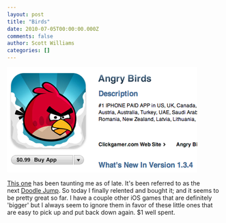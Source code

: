 ```yaml
---
layout: post
title: "Birds"
date: 2010-07-05T00:00:00.000Z
comments: false
author: Scott Williams
categories: []
---
```

<img alt="This one has been taunting me as of late. It's been referred to as the next Doodle Jump. So today I finally relented and bought it; and it seems to be pretty great so far. I have a couple other iOS games that are definitely 'bigger' but I always seem to ignore them in favor of these little ones that are easy to pick up and put back down again. $1 well spent." src="./1278358639000.jpg">

<a href="http://itunes.apple.com/us/app/angry-birds/id343200656?mt=8">This one</a> has been taunting me as of late. It's been referred to as the next <a href="http://itunes.apple.com/us/app/doodle-jump-be-warned-insanely/id307727765?mt=8">Doodle Jump</a>. So today I finally relented and bought it; and it seems to be pretty great so far. I have a couple other iOS games that are definitely 'bigger' but I always seem to ignore them in favor of these little ones that are easy to pick up and put back down again. $1 well spent.